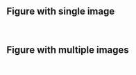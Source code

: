 ## Figure with single image

![img1](img.gif)

## Figure with multiple images

![img2](img.gif)
![img3](img.gif)
